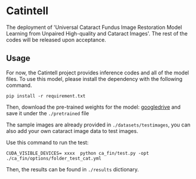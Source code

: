 # Catintell
The deployment of  'Universal Cataract Fundus Image Restoration Model Learning from Unpaired High-quality and Cataract Images'. The rest of the codes will be released upon acceptance.

## Usage

For now, the Catintell project provides inference codes and all of the model files. To use this model, please install the dependency with the following command.
```
pip install -r requirement.txt
```
Then, download the pre-trained weights for the model: [googledrive](https://drive.google.com/file/d/14fVDHBoSjkv30ZB5GiAWXqcunIdLWd5v/view?usp=drive_link) and save it under the ```./pretrained``` file

The sample images are already provided in ```./datasets/testimages```, you can also add your own cataract image data to test images.

Use this command to run the test:
```
CUDA_VISIBLE_DEVICES= xxxx  python ca_fin/test.py -opt ./ca_fin/options/folder_test_cat.yml
```
Then, the results can be found in ```./results``` dictionary.
